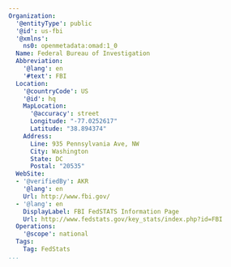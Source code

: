 ```yaml
---
Organization:
  '@entityType': public
  '@id': us-fbi
  '@xmlns':
    ns0: openmetadata:omad:1_0
  Name: Federal Bureau of Investigation
  Abbreviation:
    '@lang': en
    '#text': FBI
  Location:
    '@countryCode': US
    '@id': hq
    MapLocation:
      '@accuracy': street
      Longitude: "-77.0252617"
      Latitude: "38.894374"
    Address:
      Line: 935 Pennsylvania Ave, NW
      City: Washington
      State: DC
      Postal: "20535"
  WebSite:
  - '@verifiedBy': AKR
    '@lang': en
    Url: http://www.fbi.gov/
  - '@lang': en
    DisplayLabel: FBI FedSTATS Information Page
    Url: http://www.fedstats.gov/key_stats/index.php?id=FBI
  Operations:
    '@scope': national
  Tags:
    Tag: FedStats
...
```

